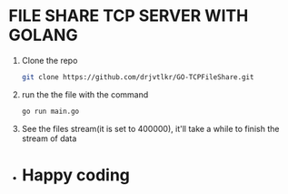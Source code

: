 # FILE SHARE TCP SERVER WITH GOLANG #

1. Clone the repo 
    ```bash
    git clone https://github.com/drjvtlkr/GO-TCPFileShare.git

2. run the the file with the command
    ```bash
    go run main.go

3. See the files stream(it is set to 400000), it'll take a while to finish the stream of data

- # Happy coding